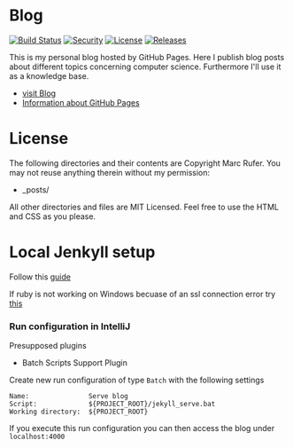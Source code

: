 Blog
===
[![Build Status](https://travis-ci.org/rufer7/rufer7.github.io.svg?branch=master)](https://travis-ci.org/rufer7/rufer7.github.io)
[![Security](https://hakiri.io/github/rufer7/rufer7.github.io/master.svg)](https://hakiri.io/github/rufer7/rufer7.github.io/master)
[![License](https://img.shields.io/badge/license-MIT-blue.svg)](https://github.com/rufer7/rufer7.github.io/blob/master/LICENSE)
[![Releases](https://img.shields.io/github/release/rufer7/rufer7.github.io.svg)](https://github.com/rufer7/rufer7.github.io/releases)


This is my personal blog hosted by GitHub Pages. Here I publish blog posts about different topics concerning computer science. Furthermore I'll use it as a knowledge base.

* [visit Blog](http://rufer7.github.io/)
* [Information about GitHub Pages](https://help.github.com/categories/github-pages-basics/)


License
===

The following directories and their contents are Copyright Marc Rufer. You may not reuse anything therein without my permission:

* _posts/

All other directories and files are MIT Licensed. Feel free to use the HTML and CSS as you please.


Local Jenkyll setup
===

Follow this [guide](https://help.github.com/articles/using-jekyll-with-pages/)

If ruby is not working on Windows becuase of an ssl connection error try [this](https://gist.github.com/luislavena/f064211759ee0f806c88)


### Run configuration in IntelliJ

Presupposed plugins
* Batch Scripts Support Plugin

Create new run configuration of type `Batch` with the following settings

    Name:               Serve blog
    Script:             ${PROJECT_ROOT}/jekyll_serve.bat
    Working directory:  ${PROJECT_ROOT}


If you execute this run configuration you can then access the blog under `localhost:4000`
